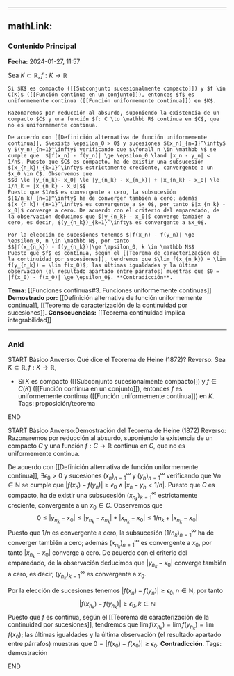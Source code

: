
---
mathLink:
---
### Contenido Principal

**Fecha:** 2024-01-27, 11:57

Sea $K \subset \mathbb R, f : K \to \mathbb R$
```ad-theorem
Si $K$ es compacto ([[Subconjunto sucesionalmente compacto]]) y $f \in C(K)$ ([[Función continua en un conjunto]]), entonces $f$ es uniformemente continua ([[Función uniformemente continua]]) en $K$.

```


```ad-proof
Razonaremos por reducción al absurdo, suponiendo la existencia de un compacto $C$ y una función $f: C \to \mathbb R$ continua en $C$, que no es uniformemente continua. 

De acuerdo con [[Definición alternativa de función uniformemente continua]], $\exists \epsilon_0 > 0$ y sucesiones $(x_n)_{n=1}^\infty$ y $(y_n)_{n=1}^\infty$ verificando que $\forall n \in \mathbb N$ se cumple que  $|f(x_n) - f(y_n)| \ge \epsilon_0 \land |x_n - y_n| < 1/n$. Puesto que $C$ es compacto, ha de existir una subsucesión $(x_{n_k})_{k=1}^\infty$ estrictamente creciente, convergente a un $x_0 \in C$. Observemos que
$$0 \le |y_{n_k}- x_0| \le |y_{n_k} - x_{n_k}| + |x_{n_k} - x_0| \le 1/n_k + |x_{n_k} - x_0|$$
Puesto que $1/n$ es convergente a cero, la subsucesión $(1/n_k)_{n=1}^\infty$ ha de converger también a cero; además $(x_{n_k})_{n=1}^\infty$ es convergente a $x_0$, por tanto $|x_{n_k} - x_0|$ converge a cero. De acuerdo con el criterio del emparedado, de la observación deducimos que $|y_{n_k} - x_0|$ converge también a cero, es decir, $(y_{n_k})_{k=1}^\infty$ es convergente a $x_0$.

Por la elección de sucesiones tenemos $|f(x_n) - f(y_n)| \ge \epsilon_0, n \in \mathbb N$, por tanto
$$|f(x_{n_k}) - f(y_{n_k})|\ge \epsilon_0, k \in \mathbb N$$
Puesto que $f$ es continua, según el [[Teorema de caracterización de la continuidad por sucesiones]], tendremos que $\lim f(x_{n_k}) = \lim f(y_{n_k}) = \lim f(x_0)$; las últimas igualdades y la última observación (el resultado apartado entre párrafos) muestras que $0 = |f(x_0) - f(x_0)| \ge \epsilon_0$. **Contradicción**.

```


**Tema:** [[Funciones continuas#3. Funciones uniformemente continuas]]
**Demostrado por:** [[Definición alternativa de función uniformemente continua]], [[Teorema de caracterización de la continuidad por sucesiones]].
**Consecuencias:** [[Teorema continuidad implica integrabilidad]]

---
### Anki

START
Básico
Anverso: Qué dice el Teorema de Heine (1872)?
Reverso: Sea $K \subset \mathbb R, f : K \to \mathbb R$,
- Si $K$ es compacto ([[Subconjunto sucesionalmente compacto]]) y $f \in C(K)$ ([[Función continua en un conjunto]]), entonces $f$ es uniformemente continua ([[Función uniformemente continua]]) en $K$.
Tags: proposición/teorema
<!--ID: 1706355204100-->
END

START
Básico
Anverso:Demostración del Teorema de Heine (1872)
Reverso: Razonaremos por reducción al absurdo, suponiendo la existencia de un compacto $C$ y una función $f: C \to \mathbb R$ continua en $C$, que no es uniformemente continua. 

De acuerdo con [[Definición alternativa de función uniformemente continua]], $\exists \epsilon_0 > 0$ y sucesiones $(x_n)_{n=1}^\infty$ y $(y_n)_{n=1}^\infty$ verificando que $\forall n \in \mathbb N$ se cumple que  $|f(x_n) - f(y_n)| \ge \epsilon_0 \land |x_n - y_n < 1/n|$. Puesto que $C$ es compacto, ha de existir una subsucesión $(x_{n_k})_{k=1}^\infty$ estrictamente creciente, convergente a un $x_0 \in C$. Observemos que
$$0 \le |y_{n_k}- x_0| \le |y_{n_k} - x_{n_k}| + |x_{n_k} - x_0| \le 1/n_k + |x_{n_k} - x_0|$$
Puesto que $1/n$ es convergente a cero, la subsucesión $(1/n_k)_{n=1}^\infty$ ha de converger también a cero; además $(x_{n_k})_{n=1}^\infty$ es convergente a $x_0$, por tanto $|x_{n_k} - x_0|$ converge a cero. De acuerdo con el criterio del emparedado, de la observación deducimos que $|y_{n_k} - x_0|$ converge también a cero, es decir, $(y_{n_k})_{k=1}^\infty$ es convergente a $x_0$.

Por la elección de sucesiones tenemos $|f(x_n) - f(y_n)| \ge \epsilon_0, n \in \mathbb N$, por tanto
$$|f(x_{n_k}) - f(y_{n_k})|\ge \epsilon_0, k \in \mathbb N$$
Puesto que $f$ es continua, según el [[Teorema de caracterización de la continuidad por sucesiones]], tendremos que $\lim f(x_{n_k}) = \lim f(y_{n_k}) = \lim f(x_0)$; las últimas igualdades y la última observación (el resultado apartado entre párrafos) muestras que $0 = |f(x_0) - f(x_0)| \ge \epsilon_0$. **Contradicción**.
Tags: demostración
<!--ID: 1706355204105-->
END

